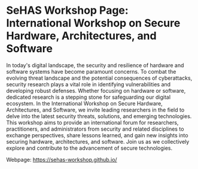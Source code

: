 # SeHAS Workshop Page: International Workshop on Secure Hardware, Architectures, and Software

In today's digital landscape, the security and resilience of hardware and software systems have become paramount concerns. To combat the evolving threat landscape and the potential consequences of cyberattacks, security research plays a vital role in identifying vulnerabilities and developing robust defenses. Whether focusing on hardware or software, dedicated research is a stepping stone for safeguarding our digital ecosystem.
In the International Workshop on Secure Hardware, Architectures, and Software, we invite leading researchers in the field to delve into the latest security threats, solutions, and emerging technologies. This workshop aims to provide an international forum for researchers, practitioners, and administrators from security and related disciplines to exchange perspectives, share lessons learned, and gain new insights into securing hardware, architectures, and software. Join us as we collectively explore and contribute to the advancement of secure technologies.

Webpage: https://sehas-workshop.github.io/

